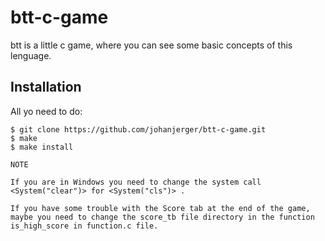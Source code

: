 # btt-c-game
  
  btt is a little c game, where you can see some basic concepts of this lenguage.
  
## Installation
  
  All yo need to do:
    
    $ git clone https://github.com/johanjerger/btt-c-game.git
    $ make
    $ make install
    
    NOTE
    
    If you are in Windows you need to change the system call <System("clear")> for <System("cls")> .
    
    If you have some trouble with the Score tab at the end of the game, maybe you need to change the score_tb file directory in the function is_high_score in function.c file.
